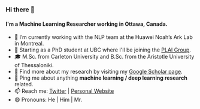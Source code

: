 ### Hi there 👋
  
#### I'm a Machine Learning Researcher working in Ottawa, Canada.

- 🏢 I’m currently working with the NLP team at the Huawei Noah’s Ark Lab in Montreal.
- 🏫 Starting as a PhD student at UBC where I'll be joining the [PLAI Group](https://plai.cs.ubc.ca/).
- 🎓 M.Sc. from Carleton University and B.Sc. from the Aristotle University of Thessaloniki.
- 🤖 Find more about my research by visiting my [Google Scholar page](https://scholar.google.com/citations?user=2jhOrwoAAAAJ&hl=en).
- 💬 Ping me about anything **machine learning / deep learning research** related.
- 📫 Reach me: [Twitter](https://twitter.com/billiout) | [Personal Website](https://www.vlioutas.com/)
- 😄 Pronouns: He | Him | Mr.
